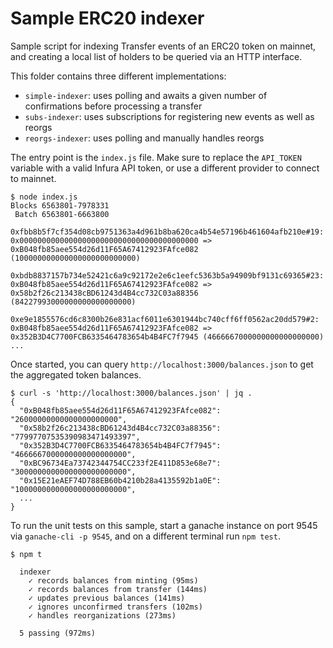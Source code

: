# Sample ERC20 indexer

Sample script for indexing Transfer events of an ERC20 token on mainnet, and creating a local list of holders to be queried via an HTTP interface.

This folder contains three different implementations:
- `simple-indexer`: uses polling and awaits a given number of confirmations before processing a transfer
- `subs-indexer`: uses subscriptions for registering new events as well as reorgs
- `reorgs-indexer`: uses polling and manually handles reorgs

The entry point is the `index.js` file. Make sure to replace the `API_TOKEN` variable with a valid Infura API token, or use a different provider to connect to mainnet.

```
$ node index.js 
Blocks 6563801-7978331
 Batch 6563801-6663800
  0xfbb8b5f7cf354d08cb9751363a4d961b8ba620ca4b54e57196b461604afb210e#19: 0x0000000000000000000000000000000000000000 => 0xB048fb85aee554d26d11F65A67412923FAfce082 (100000000000000000000000000)
  0xbdb8837157b734e52421c6a9c92172e2e6c1eefc5363b5a94909bf9131c69365#23: 0xB048fb85aee554d26d11F65A67412923FAfce082 => 0x58b2f26c213438cBD61243d4B4cc732C03a88356 (84227993000000000000000000)
  0xe9e1855576cd6c8300b26e831acf6011e6301944bc740cff6ff0562ac20dd579#2: 0xB048fb85aee554d26d11F65A67412923FAfce082 => 0x352B3D4C7700FCB6335464783654b4B4FC7f7945 (4666667000000000000000000)
...
```

Once started, you can query `http://localhost:3000/balances.json` to get the aggregated token balances.
```
$ curl -s 'http://localhost:3000/balances.json' | jq .
{
  "0xB048fb85aee554d26d11F65A67412923FAfce082": "26000000000000000000000",
  "0x58b2f26c213438cBD61243d4B4cc732C03a88356": "77997707535390983471493397",
  "0x352B3D4C7700FCB6335464783654b4B4FC7f7945": "4666667000000000000000000",
  "0xBC96734Ea73742344754CC233f2E411D853e68e7": "3000000000000000000000000",
  "0x15E21eAEF74D788EB60b4210b28a4135592b1a0E": "1000000000000000000000000",
  ...
}
```

To run the unit tests on this sample, start a ganache instance on port 9545 via `ganache-cli -p 9545`, and on a different terminal run `npm test`.

```
$ npm t

  indexer
    ✓ records balances from minting (95ms)
    ✓ records balances from transfer (144ms)
    ✓ updates previous balances (141ms)
    ✓ ignores unconfirmed transfers (102ms)
    ✓ handles reorganizations (273ms)

  5 passing (972ms)
```